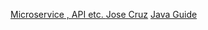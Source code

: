 [Microservice , API etc. ](https://www.youtube.com/watch?v=_FdKTSFnWeg)
[Jose Cruz](https://www.youtube.com/watch?v=PcvoH_doMQM&list=PLYkDMVP3Ee2k55WqFD9XuRraCuUbDIdbo)
[Java Guide](https://www.youtube.com/@JavaGuides/courses)

